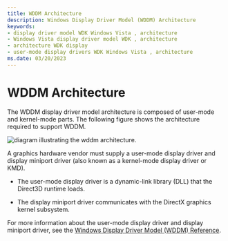 ```yaml
---
title: WDDM Architecture
description: Windows Display Driver Model (WDDM) Architecture
keywords:
- display driver model WDK Windows Vista , architecture
- Windows Vista display driver model WDK , architecture
- architecture WDK display
- user-mode display drivers WDK Windows Vista , architecture
ms.date: 03/20/2023
---
```


# WDDM Architecture

The WDDM display driver model architecture is composed of user-mode and kernel-mode parts. The following figure shows the architecture required to support WDDM.

![diagram illustrating the wddm architecture.](images/dx10arch.png)

A graphics hardware vendor must supply a user-mode display driver and display miniport driver (also known as a kernel-mode display driver or KMD).

* The user-mode display driver is a dynamic-link library (DLL) that the Direct3D runtime loads.

* The display miniport driver communicates with the DirectX graphics kernel subsystem.

For more information about the user-mode display driver and display miniport driver, see the [Windows Display Driver Model (WDDM) Reference](/windows-hardware/drivers/ddi/_display/).
